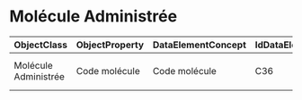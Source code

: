 # Molécule Administrée

| ObjectClass | ObjectProperty | DataElementConcept | IdDataElementConcept | ConceptualDomain | DataElementConceptDefFR | DataElementConceptDefEN |
| ----------- | -------------- | ------------------ | -------------------- | ---------------- | ----------------------- | ----------------------- |
| Molécule Administrée | Code molécule | Code molécule | C36 | [ATC 5e niveau](https://github.com/ylaizet/OSIRIS/blob/master/ConceptualDomain/ATC 5e niveau#ATC 5e niveau) |  |  |
